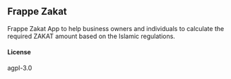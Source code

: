## Frappe Zakat

Frappe Zakat App to help business owners and individuals to calculate the required ZAKAT amount based on the Islamic regulations.

#### License

agpl-3.0